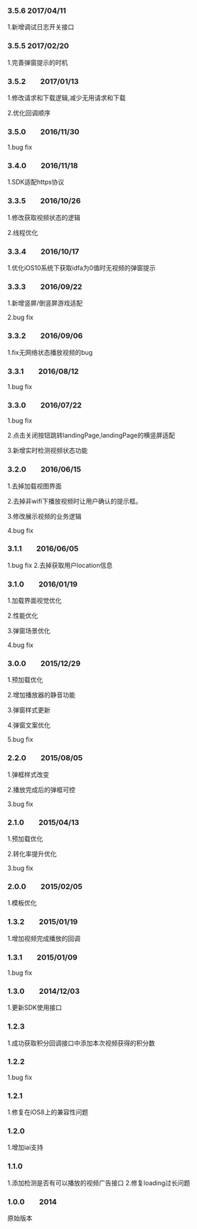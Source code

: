 

### 3.5.6       2017/04/11

1.新增调试日志开关接口

### 3.5.5       2017/02/20

1.完善弹窗提示的时机

### 3.5.2  2017/01/13

1.修改请求和下载逻辑,减少无用请求和下载

2.优化回调顺序

### 3.5.0  2016/11/30

1.bug fix

### 3.4.0  2016/11/18

1.SDK适配https协议

### 3.3.5  2016/10/26

1.修改获取视频状态的逻辑

2.线程优化

### 3.3.4  2016/10/17

1.优化iOS10系统下获取idfa为0值时无视频的弹窗提示

### 3.3.3  2016/09/22

1.新增竖屏/倒竖屏游戏适配

2.bug fix

### 3.3.2  2016/09/06

1.fix无网络状态播放视频的bug

### 3.3.1  2016/08/12

1.bug fix

### 3.3.0  2016/07/22

1.bug fix

2.点击关闭按钮跳转landingPage,landingPage的横竖屏适配

3.新增实时检测视频状态功能

### 3.2.0  2016/06/15

1.去掉加载视图界面

2.去掉非wifi下播放视频时让用户确认的提示框。

3.修改展示视频的业务逻辑

4.bug fix

### 3.1.1  2016/06/05

1.bug fix 2.去掉获取用户location信息

### 3.1.0  2016/01/19

1.加载界面视觉优化

2.性能优化

3.弹窗场景优化

4.bug fix

### 3.0.0  2015/12/29

1.预加载优化

2.增加播放器的静音功能

3.弹窗样式更新

4.弹窗文案优化

5.bug fix

### 2.2.0  2015/08/05

1.弹框样式改变

2.播放完成后的弹框可控

3.bug fix

### 2.1.0  2015/04/13

1.预加载优化

2.转化率提升优化

3.bug fix

### 2.0.0  2015/02/05

1.模板优化

### 1.3.2  2015/01/19

1.增加视频完成播放的回调

### 1.3.1  2015/01/09

1.bug fix

### 1.3.0  2014/12/03

1.更新SDK使用接口

### 1.2.3

1.成功获取积分回调接口中添加本次视频获得的积分数

### 1.2.2

1.bug fix

### 1.2.1

1.修复在iOS8上的兼容性问题

### 1.2.0

1.增加iai支持

### 1.1.0

1.添加检测是否有可以播放的视频广告接口 2.修复loading过长问题

### 1.0.0  2014

原始版本

